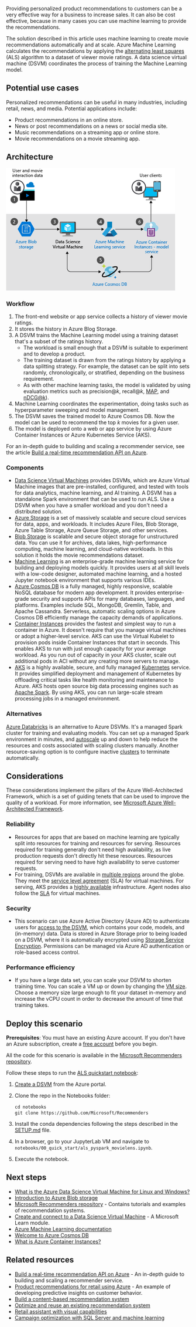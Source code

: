Providing personalized product recommendations to customers can be a very effective way for a business to increase sales. It can also be cost effective, because in many cases you can use machine learning to provide the recommendations.

The solution described in this article uses machine learning to create movie recommendations automatically and at scale. Azure Machine Learning calculates the recommendations by applying the [alternating least squares][als] (ALS) algorithm to a dataset of viewer movie ratings. A data science virtual machine (DSVM) coordinates the process of training the Machine Learning model.

## Potential use cases

Personalized recommendations can be useful in many industries, including retail, news, and media. Potential applications include:

- Product recommendations in an online store.
- News or post recommendations on a news or social media site.
- Music recommendations on a streaming app or online store.
- Movie recommendations on a movie streaming app.

## Architecture

![Architecture of a machine learning model for training movie recommendations][architecture]

### Workflow

1. The front-end website or app service collects a history of viewer movie ratings.
1. It stores the history in Azure Blog Storage.
1. A DSVM trains the Machine Learning model using a training dataset that's a subset of the ratings history.
   - The workload is small enough that a DSVM is suitable to experiment and to develop a product.
   - The training dataset is drawn from the ratings history by applying a data splitting strategy. For example, the dataset can be split into sets randomly, chronologically, or stratified, depending on the business requirement.
   - As with other machine learning tasks, the model is validated by using evaluation metrics such as precision\@*k*, recall\@*k*, [MAP][map], and [nDCG\@k][ndcg]).
1. Machine Learning coordinates the experimentation, doing tasks such as hyperparameter sweeping and model management.
1. The DSVM saves the trained model to Azure Cosmos DB. Now the model can be used to recommend the top *k* movies for a given user.
1. The model is deployed onto a web or app service by using Azure Container Instances or Azure Kubernetes Service (AKS).

For an in-depth guide to building and scaling a recommender service, see the article [Build a real-time recommendation API on Azure][ref-arch].

### Components

- [Data Science Virtual Machines][dsvm-service] provides DSVMs, which are Azure Virtual Machine images that are pre-installed, configured, and tested with tools for data analytics, machine learning, and AI training. A DSVM has a standalone Spark environment that can be used to run ALS. Use a DSVM when you have a smaller workload and you don't need a distributed solution.
- [Azure Storage][storage-service] is a set of massively scalable and secure cloud services for data, apps, and workloads. It includes Azure Files, Blob Storage, Azure Table Storage, Azure Queue Storage, and other services.
- [Blob Storage][blob-service] is scalable and secure object storage for unstructured data. You can use it for archives, data lakes, high-performance computing, machine learning, and cloud-native workloads. In this solution it holds the movie recommendations dataset.
- [Machine Learning][mls-service] is an enterprise-grade machine learning service for building and deploying models quickly. It provides users at all skill levels with a low-code designer, automated machine learning, and a hosted Jupyter notebook environment that supports various IDEs.
- [Azure Cosmos DB][cosmos-db-service]  is a fully managed, highly responsive, scalable NoSQL database for modern app development. It provides enterprise-grade security and supports APIs for many databases, languages, and platforms. Examples include SQL, MongoDB, Gremlin, Table, and Apache Cassandra. Serverless, automatic scaling options in Azure Cosmos DB efficiently manage the capacity demands of applications.
- [Container Instances][aci-service] provides the fastest and simplest way to run a container in Azure. It doesn't require that you manage virtual machines or adopt a higher-level service. AKS can use the Virtual Kubelet to provision pods inside Container Instances that start in seconds. This enables AKS to run with just enough capacity for your average workload. As you run out of capacity in your AKS cluster, scale out additional pods in ACI without any creating more servers to manage.
- [AKS][aks-service] is a highly available, secure, and fully managed [Kubernetes][kuber] service. It provides simplified deployment and management of Kubernetes by offloading critical tasks like health monitoring and maintenance to Azure. AKS hosts open source big data processing engines such as [Apache Spark][spark]. By using AKS, you can run large-scale stream processing jobs in a managed environment.

### Alternatives

[Azure Databricks][databricks-service] is an alternative to Azure DSVMs. It's a managed Spark cluster for training and evaluating models. You can set up a managed Spark environment in minutes, and [autoscale][autoscale] up and down to help reduce the resources and costs associated with scaling clusters manually. Another resource-saving option is to configure inactive [clusters][clusters] to terminate automatically.

## Considerations

These considerations implement the pillars of the Azure Well-Architected Framework, which is a set of guiding tenets that can be used to improve the quality of a workload. For more information, see [Microsoft Azure Well-Architected Framework](/azure/architecture/framework).

### Reliability

- Resources for apps that are based on machine learning are typically split into resources for training and resources for serving. Resources required for training generally don't need high availability, as live production requests don't directly hit these resources. Resources required for serving need to have high availability to serve customer requests.
- For training, DSVMs are available in [multiple regions][regions] around the globe. They meet the [service level agreement][sla] (SLA) for virtual machines. For serving, AKS provides a [highly available][ha] infrastructure. Agent nodes also follow the [SLA][sla-aks] for virtual machines.

### Security

- This scenario can use Azure Active Directory (Azure AD) to authenticate users for [access to the DSVM][dsvm-id], which contains your code, models, and (in-memory) data. Data is stored in Azure Storage prior to being loaded on a DSVM, where it is automatically encrypted using [Storage Service Encryption][storage-security]. Permissions can be managed via Azure AD authentication or role-based access control.

### Performance efficiency

- If you have a large data set, you can scale your DSVM to shorten training time. You can scale a VM up or down by changing the [VM size][vm-size]. Choose a memory size large enough to fit your dataset in-memory and increase the vCPU count in order to decrease the amount of time that training takes.

## Deploy this scenario

**Prerequisites**: You must have an existing Azure account. If you don't have an Azure subscription, create a [free account][free] before you begin.

All the code for this scenario is available in the [Microsoft Recommenders repository][github].

Follow these steps to run the [ALS quickstart notebook][als-quickstart]:

1. [Create a DSVM][dsvm-ubuntu] from the Azure portal.
1. Clone the repo in the Notebooks folder:

   ```shell
   cd notebooks
   git clone https://github.com/Microsoft/Recommenders
   ```

1. Install the conda dependencies following the steps described in the [SETUP.md][setup] file.
1. In a browser, go to your JupyterLab VM and navigate to `notebooks/00_quick_start/als_pyspark_movielens.ipynb`.
1. Execute the notebook.

## Next steps

- [What is the Azure Data Science Virtual Machine for Linux and Windows?][dsvm]
- [Introduction to Azure Blob storage][blob]
- [Microsoft Recommenders repository][github] - Contains tutorials and examples of recommendation systems.
- [Create and connect to a Data Science Virtual Machine][ms-learn] - A Microsoft Learn module.
- [Azure Machine Learning documentation][mls]
- [Welcome to Azure Cosmos DB][cosmos-db]
- [What is Azure Container Instances?][aci]

## Related resources

- [Build a real-time recommendation API on Azure][ref-arch] - An in-depth guide to building and scaling a recommender service.
- [Product recommendations for retail using Azure][ref-sol-idea] - An example of developing predictive insights on customer behavior.
- [Build a content-based recommendation system](../../example-scenario/ai/scalable-personalization-with-content-based-recommendation-system.yml)
- [Optimize and reuse an existing recommendation system](../../industries/retail/recommendation-engine-optimization.yml)
- [Retail assistant with visual capabilities](../../solution-ideas/articles/retail-assistant-or-vacation-planner-with-visual-capabilities.yml)
- [Campaign optimization with SQL Server and machine learning](../../solution-ideas/articles/campaign-optimization-with-sql-server.yml)

[architecture]: media/architecture-movie-recommender.png
[aci]: /azure/container-instances/container-instances-overview
[aci-service]: https://azure.microsoft.com/services/container-instances
[aks]: /azure/aks/intro-kubernetes
[aks-service]: https://azure.microsoft.com/services/kubernetes-service
[als]: https://spark.apache.org/docs/latest/ml-collaborative-filtering.html
[als-quickstart]: https://github.com/microsoft/recommenders/blob/master/examples/00_quick_start/als_movielens.ipynb
[autoscale]: /azure/databricks/clusters/configure#cluster-size-and-autoscaling
[blob]: /azure/storage/blobs/storage-blobs-introduction
[blob-service]: https://azure.microsoft.com/services/storage/blobs
[clusters]: /azure/databricks/clusters/configure
[cosmos-db]: /azure/cosmos-db/introduction
[cosmos-db-service]: https://azure.microsoft.com/services/cosmos-db
[databricks]: /azure/azure-databricks/what-is-azure-databricks
[databricks-service]: https://azure.microsoft.com/services/databricks
[dsvm]: /azure/machine-learning/data-science-virtual-machine/overview
[dsvm-id]: /azure/machine-learning/data-science-virtual-machine/dsvm-common-identity
[dsvm-service]: https://azure.microsoft.com/services/virtual-machines/data-science-virtual-machines
[dsvm-ubuntu]: /azure/machine-learning/data-science-virtual-machine/dsvm-ubuntu-intro
[free]: https://azure.microsoft.com/free/?WT.mc_id=A261C142F
[github]: https://github.com/Microsoft/Recommenders
[ha]: /azure/aks/container-service-quotas
[kuber]: https://kubernetes.io
[map]: https://en.wikipedia.org/wiki/Evaluation_measures_(information_retrieval)
[mls]: /azure/machine-learning/service
[mls-service]: https://azure.microsoft.com/services/machine-learning
[ms-learn]: /learn/modules/intro-to-azure-data-science-virtual-machine
[ndcg]: https://en.wikipedia.org/wiki/Discounted_cumulative_gain
[notebook]: https://github.com/microsoft/recommenders/blob/master/notebooks/00_quick_start/als_movielens.ipynb
[ref-arch]: ../../reference-architectures/ai/real-time-recommendation.yml
[ref-sol-idea]: ../../solution-ideas/articles/product-recommendations.yml
[regions]: https://azure.microsoft.com/global-infrastructure/services/?products=virtual-machines&regions=all
[setup]: https://github.com/microsoft/recommenders/blob/master/SETUP.md
[sla]: https://azure.microsoft.com/support/legal/sla/virtual-machines/v1_8
[sla-aks]: https://azure.microsoft.com/support/legal/sla/kubernetes-service/v1_0
[spark]: https://spark.apache.org
[storage-security]: /azure/storage/common/storage-service-encryption
[storage-service]: https://azure.microsoft.com/product-categories/storage
[vm-size]: /azure/virtual-machines/linux/change-vm-size
[well-architected-framework]: /azure/architecture/framework
